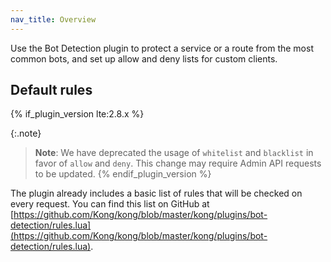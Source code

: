 ```yaml
---
nav_title: Overview
---
```


Use the Bot Detection plugin to protect a service or a route from the most common bots, 
and set up allow and deny lists for custom clients.

## Default rules

{% if_plugin_version lte:2.8.x %}

{:.note}
> **Note**: We have deprecated the usage of `whitelist` and `blacklist` in favor of `allow` and `deny`. This change may require Admin API requests to be updated.
{% endif_plugin_version %}

The plugin already includes a basic list of rules that will be checked on every request. You can find this list on GitHub at [https://github.com/Kong/kong/blob/master/kong/plugins/bot-detection/rules.lua](https://github.com/Kong/kong/blob/master/kong/plugins/bot-detection/rules.lua).

[api-object]: /gateway/latest/admin-api/#api-object
[configuration]: /gateway/latest/reference/configuration
[consumer-object]: /gateway/api/admin-ee/latest/#/Consumers/list-consumer/
